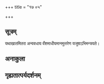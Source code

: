 +++
title = "१७ ०५"

+++
## सूत्रम्
यथाखातमितरा अन्ववधाय वँशमाधीयमानमुत्तरेण यजुषाऽभिमन्त्रयते।
## अनाकुला

## गृह्यतात्पर्यदर्शनम्


